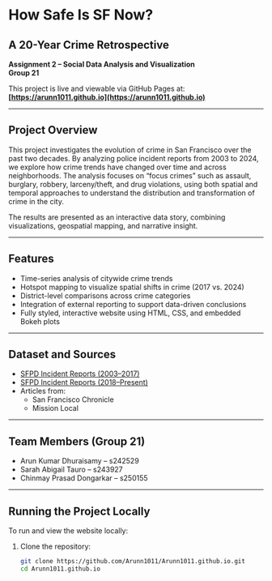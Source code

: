 # How Safe Is SF Now?  
## A 20-Year Crime Retrospective  
**Assignment 2 – Social Data Analysis and Visualization**  
**Group 21**

This project is live and viewable via GitHub Pages at:  
**[https://arunn1011.github.io](https://arunn1011.github.io)**

---

## Project Overview

This project investigates the evolution of crime in San Francisco over the past two decades. By analyzing police incident reports from 2003 to 2024, we explore how crime trends have changed over time and across neighborhoods. The analysis focuses on “focus crimes” such as assault, burglary, robbery, larceny/theft, and drug violations, using both spatial and temporal approaches to understand the distribution and transformation of crime in the city.

The results are presented as an interactive data story, combining visualizations, geospatial mapping, and narrative insight.

---

## Features

- Time-series analysis of citywide crime trends  
- Hotspot mapping to visualize spatial shifts in crime (2017 vs. 2024)  
- District-level comparisons across crime categories  
- Integration of external reporting to support data-driven conclusions  
- Fully styled, interactive website using HTML, CSS, and embedded Bokeh plots  

---

## Dataset and Sources

- [SFPD Incident Reports (2003–2017)](https://data.sfgov.org/Public-Safety/Police-Department-Incident-Reports-Historical-2003/tmnf-yvry)  
- [SFPD Incident Reports (2018–Present)](https://data.sfgov.org/Public-Safety/Police-Department-Incident-Reports-2018-to-Present/wg3w-h783)  
- Articles from:
  - San Francisco Chronicle  
  - Mission Local  

---

## Team Members (Group 21)

- Arun Kumar Dhuraisamy – s242529  
- Sarah Abigail Tauro – s243927  
- Chinmay Prasad Dongarkar – s250155  

---

## Running the Project Locally

To run and view the website locally:

1. Clone the repository:

   ```bash
   git clone https://github.com/Arunn1011/Arunn1011.github.io.git
   cd Arunn1011.github.io
